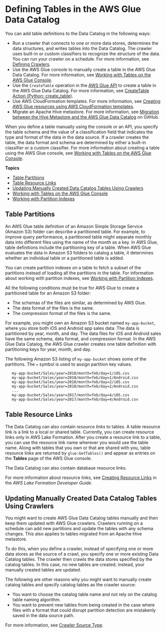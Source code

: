 # Defining Tables in the AWS Glue Data Catalog<a name="tables-described"></a>

You can add table definitions to the Data Catalog in the following ways:
+ Run a crawler that connects to one or more data stores, determines the data structures, and writes tables into the Data Catalog\. The crawler uses built\-in or custom classifiers to recognize the structure of the data\. You can run your crawler on a schedule\. For more information, see [Defining Crawlers](add-crawler.md)\.
+ Use the AWS Glue console to manually create a table in the AWS Glue Data Catalog\. For more information, see [Working with Tables on the AWS Glue Console](console-tables.md)\.
+ Use the `CreateTable` operation in the [AWS Glue API](aws-glue-api.md) to create a table in the AWS Glue Data Catalog\. For more information, see [CreateTable Action \(Python: create\_table\)](aws-glue-api-catalog-tables.md#aws-glue-api-catalog-tables-CreateTable)\.
+ Use AWS CloudFormation templates\. For more information, see [Creating AWS Glue resources using AWS CloudFormation templates](populate-with-cloudformation-templates.md)\.
+ Migrate an Apache Hive metastore\. For more information, see [Migration between the Hive Metastore and the AWS Glue Data Catalog](https://github.com/aws-samples/aws-glue-samples/tree/master/utilities/Hive_metastore_migration) on GitHub\.

When you define a table manually using the console or an API, you specify the table schema and the value of a classification field that indicates the type and format of the data in the data source\. If a crawler creates the table, the data format and schema are determined by either a built\-in classifier or a custom classifier\. For more information about creating a table using the AWS Glue console, see [Working with Tables on the AWS Glue Console](console-tables.md)\.

**Topics**
+ [Table Partitions](#tables-partition)
+ [Table Resource Links](#tables-resource-links)
+ [Updating Manually Created Data Catalog Tables Using Crawlers](#update-manual-tables)
+ [Working with Tables on the AWS Glue Console](console-tables.md)
+ [Working with Partition Indexes](partition-indexes.md)

## Table Partitions<a name="tables-partition"></a>

An AWS Glue table definition of an Amazon Simple Storage Service \(Amazon S3\) folder can describe a partitioned table\. For example, to improve query performance, a partitioned table might separate monthly data into different files using the name of the month as a key\. In AWS Glue, table definitions include the partitioning key of a table\. When AWS Glue evaluates the data in Amazon S3 folders to catalog a table, it determines whether an individual table or a partitioned table is added\. 

You can create partition indexes on a table to fetch a subset of the partitions instead of loading all the partitions in the table\. For information about working with partition indexes, see [Working with Partition Indexes](partition-indexes.md)\.

All the following conditions must be true for AWS Glue to create a partitioned table for an Amazon S3 folder:
+ The schemas of the files are similar, as determined by AWS Glue\.
+ The data format of the files is the same\.
+ The compression format of the files is the same\.

For example, you might own an Amazon S3 bucket named `my-app-bucket`, where you store both iOS and Android app sales data\. The data is partitioned by year, month, and day\. The data files for iOS and Android sales have the same schema, data format, and compression format\. In the AWS Glue Data Catalog, the AWS Glue crawler creates one table definition with partitioning keys for year, month, and day\. 

The following Amazon S3 listing of `my-app-bucket` shows some of the partitions\. The `=` symbol is used to assign partition key values\. 

```
   my-app-bucket/Sales/year=2010/month=feb/day=1/iOS.csv
   my-app-bucket/Sales/year=2010/month=feb/day=1/Android.csv
   my-app-bucket/Sales/year=2010/month=feb/day=2/iOS.csv
   my-app-bucket/Sales/year=2010/month=feb/day=2/Android.csv
   ...
   my-app-bucket/Sales/year=2017/month=feb/day=4/iOS.csv
   my-app-bucket/Sales/year=2017/month=feb/day=4/Android.csv
```

## Table Resource Links<a name="tables-resource-links"></a>

The Data Catalog can also contain *resource links* to tables\. A table resource link is a link to a local or shared table\. Currently, you can create resource links only in AWS Lake Formation\. After you create a resource link to a table, you can use the resource link name wherever you would use the table name\. Along with tables that you own or that are shared with you, table resource links are returned by `glue:GetTables()` and appear as entries on the **Tables** page of the AWS Glue console\.

The Data Catalog can also contain database resource links\.

For more information about resource links, see [Creating Resource Links](https://docs.aws.amazon.com/lake-formation/latest/dg/creating-resource-links.html) in the *AWS Lake Formation Developer Guide*\.

## Updating Manually Created Data Catalog Tables Using Crawlers<a name="update-manual-tables"></a>

You might want to create AWS Glue Data Catalog tables manually and then keep them updated with AWS Glue crawlers\. Crawlers running on a schedule can add new partitions and update the tables with any schema changes\. This also applies to tables migrated from an Apache Hive metastore\.

To do this, when you define a crawler, instead of specifying one or more data stores as the source of a crawl, you specify one or more existing Data Catalog tables\. The crawler then crawls the data stores specified by the catalog tables\. In this case, no new tables are created; instead, your manually created tables are updated\.

The following are other reasons why you might want to manually create catalog tables and specify catalog tables as the crawler source:
+ You want to choose the catalog table name and not rely on the catalog table naming algorithm\.
+ You want to prevent new tables from being created in the case where files with a format that could disrupt partition detection are mistakenly saved in the data source path\.

For more information, see [Crawler Source Type](define-crawler.md#crawler-source-type)\.